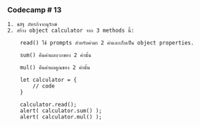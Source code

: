 ### Codecamp # 13
    1. ชลัฐ ภัทรกิจจานุรักษ์
    2. สร้าง object calculator จาก 3 methods นี้: 

        read() ใช้ prompts สำหรับค่ามา 2 ค่าและเก็บเป็น object properties.

        sum() คืนค่าผลบวกของ 2 ค่านั้น

        mul() คืนค่าผลคูณของ 2 ค่านั้น

        let calculator = {
            // code
        }

        calculator.read();
        alert( calculator.sum() );
        alert( calculator.mul() );
